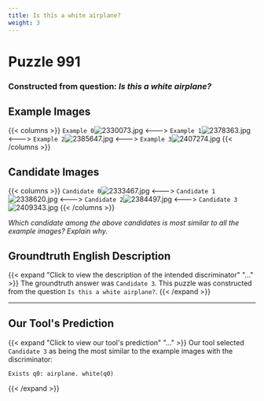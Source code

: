 ```yaml
---
title: Is this a white airplane?
weight: 3
---
```


# Puzzle 991
### Constructed from question: _Is this a white airplane?_


## Example Images
{{< columns >}}
`Example 0`![2330073.jpg](/gqa_images/2330073.jpg)
<--->
`Example 1`![2378363.jpg](/gqa_images/2378363.jpg)
<--->
`Example 2`![2385647.jpg](/gqa_images/2385647.jpg)
<--->
`Example 3`![2407274.jpg](/gqa_images/2407274.jpg)
{{< /columns >}}

## Candidate Images
{{< columns >}}
`Candidate 0`![2333467.jpg](/gqa_images/2333467.jpg)
<--->
`Candidate 1`![2338620.jpg](/gqa_images/2338620.jpg)
<--->
`Candidate 2`![2384497.jpg](/gqa_images/2384497.jpg)
<--->
`Candidate 3`![2409343.jpg](/gqa_images/2409343.jpg)
{{< /columns >}}

*Which candidate among the above candidates is most similar to all the example images? Explain why.*

## Groundtruth English Description

{{< expand "Click to view the description of the intended discriminator" "..." >}}
The groundtruth answer was `Candidate 3`. This puzzle was constructed from the question `Is this a white airplane?`.
{{< /expand >}}

---

## Our Tool's Prediction

{{< expand "Click to view our tool's prediction" "..." >}}
Our tool selected `Candidate 3` as being the most similar to the example images with the discriminator:
```plaintext
Exists q0: airplane. white(q0)
```
{{< /expand >}}

